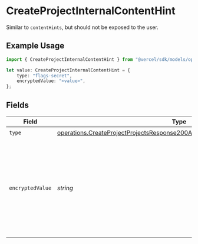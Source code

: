 # CreateProjectInternalContentHint

Similar to `contentHints`, but should not be exposed to the user.

## Example Usage

```typescript
import { CreateProjectInternalContentHint } from "@vercel/sdk/models/operations";

let value: CreateProjectInternalContentHint = {
    type: "flags-secret",
    encryptedValue: "<value>",
};
```

## Fields

| Field                                                                                                                                                                          | Type                                                                                                                                                                           | Required                                                                                                                                                                       | Description                                                                                                                                                                    |
| ------------------------------------------------------------------------------------------------------------------------------------------------------------------------------ | ------------------------------------------------------------------------------------------------------------------------------------------------------------------------------ | ------------------------------------------------------------------------------------------------------------------------------------------------------------------------------ | ------------------------------------------------------------------------------------------------------------------------------------------------------------------------------ |
| `type`                                                                                                                                                                         | [operations.CreateProjectProjectsResponse200ApplicationJSONResponseBodyEnvType](../../models/operations/createprojectprojectsresponse200applicationjsonresponsebodyenvtype.md) | :heavy_check_mark:                                                                                                                                                             | N/A                                                                                                                                                                            |
| `encryptedValue`                                                                                                                                                               | *string*                                                                                                                                                                       | :heavy_check_mark:                                                                                                                                                             | Contains the `value` of the env variable, encrypted with a special key to make decryption possible in the subscriber Lambda.                                                   |